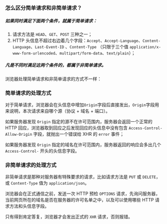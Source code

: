 ### 怎么区分简单请求和非简单请求？

##### 如果同时满足下面两个条件，就属于简单请求：

1. 请求方法是 `HEAD`、`GET`、`POST` 三种之一；
2. HTTP 头信息不超过右边着几个字段：`Accept`、`Accept-Language`、`Content-Language`、`Last-Event-ID` 、`Content-Type` （只限于三个值 `application/x-www-form-urlencoded`、`multipart/form-data`、`text/plain`）；

##### 凡是不同时满足这两个条件的，都属于非简单请求。

浏览器处理简单请求和非简单请求的方式不一样：



### 简单请求的处理方式

对于简单请求，浏览器会在头信息中增加`Origin`字段后直接发出，`Origin`字段用来说明，本次请求来自哪个源（协议 + 域名 + 端口）。

如果服务器发现 `Origin` 指定的源不在许可范围内，服务器会返回一个正常的 HTTP 回应，浏览器取到回应之后发现回应的头信息中没有包含 `Access-Control-Allow-Origin` 字段，就抛出一个错误给 XHR 的 `error` 事件；

如果服务器发现 `Origin` 指定的域名在许可范围内，服务器返回的响应会多出几个 `Access-Control-` 开头的头信息字段。



### 非简单请求的处理方式

非简单请求是那种对服务器有特殊要求的请求，比如请求方法是 `PUT` 或 `DELETE`，或 `Content-Type` 值为 `application/json`。

浏览器会在正式通信之前，发送一次 HTTP 预检 `OPTIONS` 请求，先询问服务器，当前网页所在的域名是否在服务器的许可名单之中，以及可以使用哪些 HTTP 请求方法和头信息字段。

只有得到肯定答复，浏览器才会发出正式的 `XHR` 请求，否则报错。